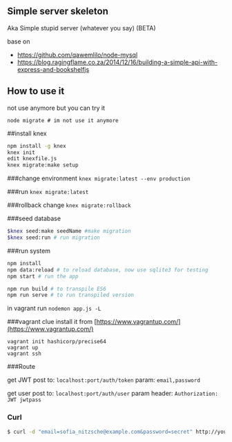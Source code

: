 ## Simple server skeleton
Aka Simple stupid server (whatever you say) (BETA)

base on
  - https://github.com/qawemlilo/node-mysql
  - https://blog.ragingflame.co.za/2014/12/16/building-a-simple-api-with-express-and-bookshelfjs

## How to use it

not use anymore but you can try it

``
node migrate # im not use it anymore
``

##install knex
```sh
npm install -g knex
knex init
edit knexfile.js
knex migrate:make setup
```

###change environment
```knex migrate:latest --env production```

###run
```knex migrate:latest```

###rollback change
```knex migrate:rollback```

###seed database
```sh
$knex seed:make seedName #make migration
$knex seed:run # run migration
```


###run system
```sh
npm install
npm data:reload # to reload database, now use sqlite3 for testing
npm start # run the app

npm run build # to transpile ES6
npm run serve # to run transpiled version

```

in vagrant run
```nodemon app.js -L```

###vagrant clue
install it from [https://www.vagrantup.com/](https://www.vagrantup.com/)
```
vagrant init hashicorp/precise64
vagrant up
vagrant ssh
```

###Route

get JWT
post to: ```localhost:port/auth/token```
param: ```email,password```

get user
post to: ```localhost:port/auth/user```
param header: ``` Authorization: JWT jwtpass ```

### Curl
```sh
$ curl -d "email=sofia_nitzsche@example.com&password=secret" http://yourip:4738
```
